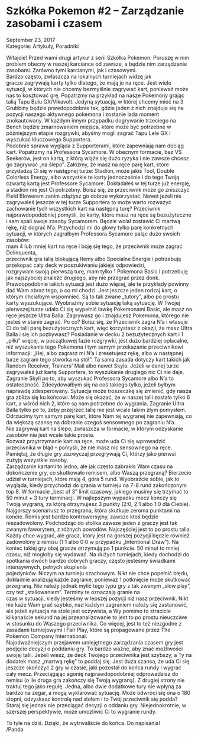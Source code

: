 # Szkółka Pokemon #2 – Zarządzanie zasobami i czasem 

September 23, 2017  
Kategorie: Artykuły, Poradniki

Witajcie! Przed wami drugi artykuł z serii Szkółka Pokemon. Poruszę w nim problem obecny w naszej karciance od zawsze, a będzie nim zarządzanie zasobami. Zarówno tymi karcianymi, jak i czasowymi.  
Bardzo często, zwłaszcza na lokalnych turniejach widzę jak gracze zagrywają karty tylko dlatego, że mają je na ręce. Jest wiele sytuacji, w których nie chcemy bezmyślnie zagrywać kart, ponieważ może nas to kosztować grę. 
Popatrzmy na przykład na nasze Pokemony grając talią Tapu Bulu GX/Vikavolt. Jedyną sytuacją, w której chcemy mieć na 3 Grubbiny będzie prawdopodobnie tak, gdzie jeden z nich znajduje się na pozycji naszego aktywnego pokemona i zostanie lada moment znokautowany. W każdym innym przypadku dogrywanie trzeciego na Bench będzie zmarnowaniem miejsca, które może być potrzebne w późniejszym etapie rozgrywki, abyśmy mogli zagrać Tapu Lele GX i wyszukać kluczowego Supportera.  
Podobnie sprawa wygląda z Supporterami, które zapewniają nam dociąg kart. Popatrzmy na Professora Sycamore. W obecnym formacie, bez VS Seekerów, jest on kartą, z którą wiąże się dużo ryzyka i nie zawsze chcesz go zagrywać „na ślepo”. Załóżmy, że masz na ręce parę kart, które przydadzą Ci się w następnej turze: Stadion, może jakiś Tool, Double Colorless Energy, albo wszystkie te karty jednocześnie i do tego Twoją czwartą kartą jest Professore Sycamore. Dokładałeś w tej turze już energię, a stadion nie jest Ci potrzebny. Boisz się, że przeciwnik może go zniszczyć Field Blowerem zanim zdążysz go dobrze wykorzystać. Nawet jeżeli nie zagrywałeś jeszcze w tej turze Supportera to może warto rozważyć zachowanie tych wszystkich kart na następną turę? Przeciwnik  
najprawdopodobniej pomyśli, że karty, które masz na ręce są bezużyteczne i sam spali swoje zasoby Sycamorem. Będzie wolał zostawić Ci martwą rękę, niż dograć N’a. Przychodzi mi do głowy tylko parę konkretnych sytuacji, w których zagrałbym Professora Sycamore paląc dużo swoich zasobów:  
mam 4 lub mniej kart na ręce i boję się tego, że przeciwnik może zagrać Delinquenta,  
przeciwnik gra talią blokującą Itemy albo Specialne Energie i potrzebuję przekopać cały deck w poszukiwaniu jakiejś odpowiedzi,  
rozgrywam swoją pierwszą turę, mam tylko 1 Pokemona Basic i potrzebuję jak najszybciej znaleźć drugiego, aby nie przegrać przez donk.  
Prawdopodobnie takich sytuacji jest dużo więcej, ale te przykłady powinny dać Wam obraz tego, o co mi chodzi. Jest jeszcze jeden rodzaj kart, o którym chciałbym wspomnieć. Są to tak zwane „tutory”, albo po prostu karty wyszukujące. Wyobraźmy sobie sytuację taką sytuację. W Twojej pierwszej turze udało Ci się wypełnić ławkę Pokemonami Basic, ale masz na ręce jeszcze Ultra Balla. Zagrywasz go i znajdujesz Pokemona, którego nie jesteś w stanie zagrać. Po co? Boisz się, że Przeciwnik zagra N’a i wtasuje Ci do talii parę bezużytecznych kart, więc korzystasz z okazji, że masz Ultra Balla i się ich pozbywasz? Posiadanie w decku 2 bezużytecznych kart i 1 „piłki” więcej, w początkowej fazie rozgrywki, jest dużo bardziej opłacalne, niż wyszukanie tego Pokemona i tym samym przekazanie przeciwnikowi informacji: „Hej, albo zagrasz mi N’a i zresetujesz rękę, albo w następnej turze zagram tego stworka na stół”. Ta sama zasada dotyczy kart takich jak Random Receiver, Trainers’ Mail albo nawet Skyla. Jeżeli w danej turze zagrywałeś już kartę Supportera, to wyszukanie drugiego nic Ci nie daje.  
Zagranie Skyli po to, aby wyszukać Professora Sycamore albo N’a to ostateczność. Zdecydowałbym się na coś takiego tylko, jeżeli byłbym naprawdę zdesperowany. Sytuacja może troszeczkę się zmienić, gdy nasza gra zbliża się ku końcowi. Może się okazać, że w naszej talii zostało tylko 6 kart, a wśród nich 2, które są nam potrzebne do wygrania. Zagranie Ultra Balla tylko po to, żeby przejrzeć talię nie jest wcale takim złym pomysłem. Odrzucimy tym samym parę kart, które Nam tej wygranej nie zapewniają, co da większą szansę na dobranie czegoś sensownego po zagraniu N’a.  
Nie zagrywaj kart na ślepo, zwłaszcza w formacie, w którym odzyskanie zasobów nie jest wcale takie proste.  
Rozważ przytrzymanie kart na ręce, może uda Ci się wprowadzić przeciwnika w błąd – pomyśli, że nie masz nic sensownego na ręce. Pamiętaj, że długie gry zazwyczaj przegrywają Ci, którzy jako pierwsi zużyją wszystkie zasoby.  
Zarządzanie kartami to jedno, ale jak często zabrakło Wam czasu na dokończenie gry, co skutkowało remisem, albo Waszą przegraną? Bierzecie udział w turniejach, które mają 4, góra 5 rund. Wyobraźcie sobie, jak to wygląda, kiedy przychodzi do grania w turnieju na 7-8 rund zakończonym top 8. W formacie „best of 3” limit czasowy, jakiego musimy się trzymać to 50 minut + 3 tury terminacji. W najlepszym wypadku mecz kończy się Twoją wygraną, za którą otrzymujesz 3 punkty (2:0, 2:1 albo 1:0 dla Ciebie). Najgorszy scenariusz to przegrana, która skutkuje zeroma punktami na koncie. Remis jest bardzo kontrowersyjny, zawsze ktoś będzie niezadowolony. Podchodząc do stolika zawsze jeden z graczy jest tak zwanym faworytem, z różnych powodów. Najczęściej jest to po prostu talia. Każdy chce wygrać, ale gracz, który jest na gorszej pozycji będzie również zadowolony z remisu (1:1 albo 0:0 w przypadku „Intentional Draw”). Na koniec takiej gry obaj gracze otrzymują po 1 punkcie. 50 minut to mniej czasu, niż mogłoby się wydawać. Na dużych turniejach, kiedy dochodzi do spotkania dwóch bardzo dobrych graczy, często jesteśmy świadkami intensywnych, pełnych skupienia  
pojedynków. Niczym na turnieju szachowym. Nikt nie chce popełnić błędu, dokładnie analizują każde zagranie, ponieważ 1 potknięcie może skutkować przegraną. Nie należy jednak mylić tego typu gry z tak zwanym „slow play”, czy też „stallowaniem”. Terminy te oznaczają granie na  
czas w sytuacji, kiedy jesteśmy w lepszej pozycji niż nasz przeciwnik. Nikt nie każe Wam grać szybko, nad każdym zagraniem należy się zastanowić, ale jeżeli sytuacja na stole jest oczywista, a Wy pomimo to stracicie kilkanaście sekund na jej przeanalizowanie to jest to po prostu nieuczciwe w stosunku do Waszego przeciwnika. Co więcej, jest to też niezgodne z zasadami turniejowymi i Fair Play, które są propagowane przez The Pokemon Company International.  
Najodważniejszym przejawem umiejętnego zarządzania czasem gry jest podjęcie decyzji o poddaniu gry. To bardzo ważne, aby znać możliwości swojej talii. Jeżeli wiesz, że deck Twojego przeciwnika jest szybszy, a Ty na dodatek masz „martwą rękę” to poddaj się. Jest duża szansa, że uda Ci się jeszcze skończyć 2 gry w czasie, jaki pozostał do końca rundy i wygrać cały mecz. Przeciągając agonię najprawdopodobniej odprowadzisz do remisu (o ile druga gra zakończy się Twoją wygraną). Z drugiej strony nie traktuj tego jako regułę. Jedna, albo dwie dodatkowe tury nie wpłyną za bardzo na zegar, a mogą wyklarować sytuację. Może odwróci się ona o 180 stopni, odzyskasz kontrolę nad stołem i to Twój przeciwnik się podda? Staraj się jednak nie przeciągać decyzji o oddaniu gry. Niejednokrotnie, w szerszej perspektywie, może umożliwić Ci to wygranie rundy. 

To tyle na dziś. Dzięki, że wytrwaliście do końca. Do napisania!  
/Panda
